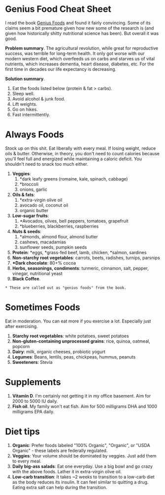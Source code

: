 # Genius Food Cheat Sheet
I read the book [Genius Foods](https://www.amazon.com/Genius-Foods-Smarter-Productive-Protecting/dp/0062562851) and found it fairly convincing. Some of its claims seem a bit premature given how new some of the research is (and given how historically shitty nutritional science has been). But overall it was good.

__Problem summary__. The agricultural revolution, while great for reproductive success, was terrible for long-term health. It only got worse with our modern western diet, which overfeeds us on carbs and starves us of vital nutrients, which increases dementia, heart disease, diabetes, etc. For the first time in decades our life expectancy is decreasing. 

__Solution summary__.

1. Eat the foods listed below (protein & fat > carbs).
2. Sleep well.
3. Avoid alcohol & junk food.
4. Lift weights.
5. Go on hikes.
6. Fast intermittently.

# Always Foods
Stock up on this shit. Eat liberally with every meal. If losing weight, reduce oils & butter. Otherwise, in theory, you don't need to count calories because you'll feel full and energized while maintaining a caloric deficit. You shouldn't need to snack too much either.

1. __Veggies__:
   1. *dark leafy greens (romaine, kale, spinach, cabbage)
   2. *broccoli
   3. onions, garlic
2. __Oils & fats__:
   1. *extra-virgin olive oil
   2. avocado oil, coconut oil
   3. organic butter
3. __Low-sugar fruits__:
   1. *Avocados, olives, bell peppers, tomatoes, grapefruit
   2. *blueberries, blackberries, raspberries
4. __Nuts & seeds__:
   1. *almonds, almond flour, almond butter
   2. cashews, macadamias
   3. sunflower seeds, pumpkin seeds
5. __Protein__: *eggs, *grass-fed beef, lamb, chicken, *salmon, sardines
6. __Non-starchy root vegetables__: carrots, beets, radishes, turnips, parsnips
7. __*Dark chocolate__: 80+% cocoa
8. __Herbs, seasonings, condiments__: turmeric, cinnamon, salt, pepper, vinegar, nutritional yeast
9. __Black Coffee__.

```
* These are called out as "genius foods" from the book.
```

# Sometimes Foods
Eat in moderation. You can eat more if you exercise a lot. Especially just after exercising.

1. __Starchy root vegetables__: white potatoes, sweet potatoes
2. __Non-gluten-containing unprocessed grains__: rice, quinoa, oatmeal, popcorn
3. __Dairy__: milk, organic cheeses, probiotic yogurt
4. __Legumes__: Beans, lentils, peas, chickpeas, hummus, peanuts
5. __Sweeteners__: Stevia

# Supplements
1. __Vitamin D__. I'm certainly not getting it in my office basement. Aim for 2000 to 5000 IU daily.
2. __Fish oil__. My family won't eat fish. Aim for 500 milligrams DHA and 1000 milligrams EPA daily.

# Diet tips
1. __Organic__: Prefer foods labeled "100% Organic", "Organic", or "USDA Organic" - these labels are federally regulated.
2. __Veggies__: Your volume should be dominated by veggies. Just add them to every meal.
3. __Daily big-ass salads__: Eat one everyday. Use a big bowl and go crazy with the above foods. Lather it in extra-virgin olive oil.
4. __Low-carb transition__: It takes ~2 weeks to transition to a low-carb diet as the body reduces its insulin. It can feel similar to quitting a drug. Eating extra salt can help during the transition.
